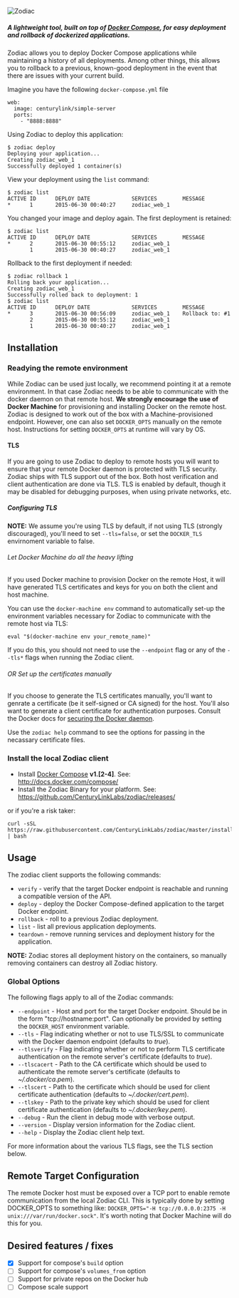 ![Zodiac](http://panamax.ca.tier3.io/logos/logo_zodiac.png)


##### A lightweight tool, built on top of [Docker Compose](https://docs.docker.com/compose/), for easy deployment and rollback of dockerized applications.

Zodiac allows you to deploy Docker Compose applications while maintaining a history of all deployments. 
Among other things, this allows you to rollback to a previous, known-good deployment in the event that there are issues with your current build.

Imagine you have the following `docker-compose.yml` file

```
web:
  image: centurylink/simple-server
  ports:
    - "8888:8888"
```

Using Zodiac to deploy this application:

```
$ zodiac deploy
Deploying your application...
Creating zodiac_web_1
Successfully deployed 1 container(s)
```

View your deployment using the `list` command:

```
$ zodiac list
ACTIVE ID      DEPLOY DATE             SERVICES        MESSAGE
*      1       2015-06-30 00:40:27     zodiac_web_1
```

You changed your image and deploy again. The first deployment is retained:

```
$ zodiac list
ACTIVE ID      DEPLOY DATE             SERVICES        MESSAGE
*      2       2015-06-30 00:55:12     zodiac_web_1
       1       2015-06-30 00:40:27     zodiac_web_1
```

Rollback to the first deployment if needed:

```
$ zodiac rollback 1
Rolling back your application...
Creating zodiac_web_1
Successfully rolled back to deployment: 1
$ zodiac list
ACTIVE ID      DEPLOY DATE             SERVICES        MESSAGE
*      3       2015-06-30 00:56:09     zodiac_web_1    Rollback to: #1
       2       2015-06-30 00:55:12     zodiac_web_1
       1       2015-06-30 00:40:27     zodiac_web_1
```

## Installation

### Readying the remote environment
While Zodiac can be used just locally, we recommend pointing it at a remote environment. In that case Zodiac needs to be able to communicate with the docker daemon on that remote host. __We strongly encourage the use of Docker Machine__ for provisioning and installing Docker on the remote host. Zodiac is designed to work out of the box with a Machine-provisioned endpoint. However, one can also set `DOCKER_OPTS` manually on the remote host. Instructions for setting `DOCKER_OPTS` at runtime will vary by OS.



#### TLS
If you are going to use Zodiac to deploy to remote hosts you will want to ensure that your remote Docker daemon is protected with TLS security.
Zodiac ships with TLS support out of the box. Both host verification and client authentication are done via TLS.
TLS is enabled by default, though it may be disabled for debugging purposes, when using private networks, etc.

##### Configuring TLS

__NOTE:__ We assume you're using TLS by default, if not using TLS (strongly discouraged), you'll need to set `--tls=false`, or set the `DOCKER_TLS` envirnoment variable to false.

###### Let Docker Machine do all the heavy lifting
If you used Docker machine to provision Docker on the remote Host, it will have generated TLS certificates and keys for you on both the client and host machine.

You can use the `docker-machine env` command to automatically set-up the environment variables necessary for Zodiac to communicate with the remote host via TLS:

    eval "$(docker-machine env your_remote_name)"

If you do this, you should not need to use the `--endpoint` flag or any of the `--tls*` flags when running the Zodiac client.

###### OR Set up the certificates manually
If you choose to generate the TLS certificates manually, you'll want to genrate a certificate (be it self-signed or CA signed) for the host.
You'll also want to generate a client certificate for authentication purposes. Consult the Docker docs for [securing the Docker daemon](https://docs.docker.com/articles/https/).

Use the `zodiac help` command to see the options for passing in the necassary certificate files.






### Install the local Zodiac client
* Install [Docker Compose](http://docs.docker.com/compose/) **v1.[2-4]**. See: http://docs.docker.com/compose/
* Install the Zodiac Binary for your platform. See: https://github.com/CenturyLinkLabs/zodiac/releases/

or if you're a risk taker:

```
curl -sSL https://raw.githubusercontent.com/CenturyLinkLabs/zodiac/master/install.sh | bash
```

## Usage

The zodiac client supports the following commands:

* `verify` - verify that the target Docker endpoint is reachable and running a compatible version of the API.
* `deploy` - deploy the Docker Compose-defined application to the target Docker endpoint.
* `rollback` - roll to a previous Zodiac deployment.
* `list` - list all previous application deployments.
* `teardown` - remove running services and deployment history for the application.

**NOTE:** Zodiac stores all deployment history on the containers, so manually removing containers can destroy all Zodiac history.

### Global Options

The following flags apply to all of the Zodiac commands:

* `--endpoint` - Host and port for the target Docker endpoint. Should be in the form "tcp://hostname:port". Can optionally be provided by setting the `DOCKER_HOST` environment variable.
* `--tls` - Flag indicating whether or not to use TLS/SSL to communicate with the Docker daemon endpoint (defaults to *true*).
* `--tlsverify` - Flag indicating whether or not to perform TLS certificate authentication on the remote server's certificate (defaults to *true*). 
* `--tlscacert` - Path to the CA certificate which should be used to authenticate the remote server's certificate (defaults to *~/.docker/ca.pem*).
* `--tlscert` - Path to the certificate which should be used for client certificate authentication (defaults to *~/.docker/cert.pem*).
* `--tlskey` - Path to the private key which should be used for client certificate authentication (defaults to *~/.docker/key.pem*).
* `--debug` - Run the client in debug mode with verbose output.
* `--version` - Display version information for the Zodiac client.
* `--help` - Display the Zodiac client help text.

For more information about the various TLS flags, see the TLS section below.

## Remote Target Configuration

The remote Docker host must be exposed over a TCP port to enable remote communication from the local Zodiac CLI. This is typically done by setting DOCKER_OPTS to something like: `DOCKER_OPTS="-H tcp://0.0.0.0:2375 -H unix:///var/run/docker.sock"`. It's worth noting that Docker Machine will do this for you.

## Desired features / fixes
- [x] Support for compose's `build` option
- [ ] Support for compose's `volumes_from` option
- [ ] Support for private repos on the Docker hub
- [ ] Compose scale support

